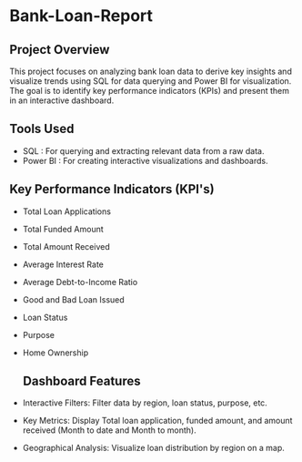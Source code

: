 # Bank-Loan-Report

## Project Overview
This project focuses on analyzing bank loan data to derive key insights and visualize trends using SQL for data querying and Power BI for visualization. The goal is to identify key performance indicators (KPIs) and present them in an interactive dashboard.

## Tools Used
- SQL : For querying and extracting relevant data from a raw data.
- Power BI : For creating interactive visualizations and dashboards.

## Key Performance Indicators (KPI's)
- Total Loan Applications
- Total Funded Amount
- Total Amount Received
- Average Interest Rate
- Average Debt-to-Income Ratio
- Good and Bad Loan Issued
- Loan Status
- Purpose
- Home Ownership

  ## Dashboard Features
- Interactive Filters: Filter data by region, loan status, purpose, etc.
- Key Metrics: Display Total loan application, funded amount, and amount received (Month to date and Month to month).
- Geographical Analysis: Visualize loan distribution by region on a map.
